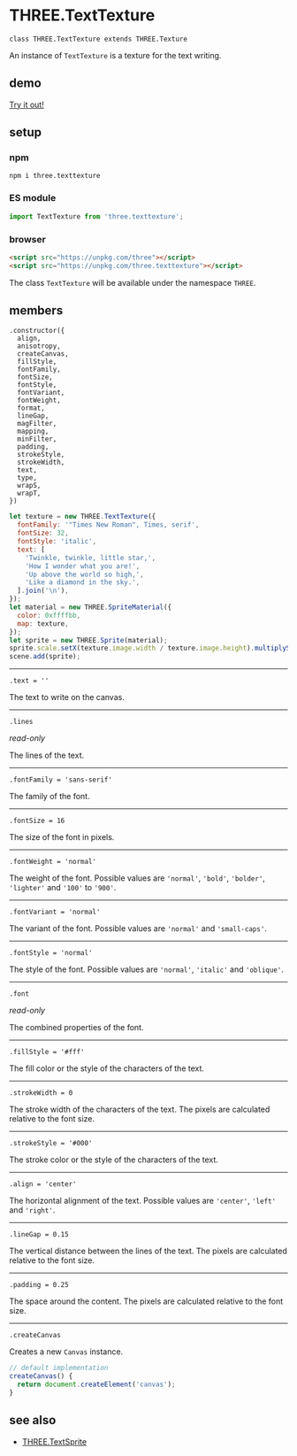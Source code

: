 # THREE.TextTexture

`class THREE.TextTexture extends THREE.Texture`

An instance of `TextTexture` is a texture for the text writing.

## demo

[Try it out!](https://seregpie.github.io/THREE.TextTexture/)

## setup

### npm

```shell
npm i three.texttexture
```

### ES module

```javascript
import TextTexture from 'three.texttexture';
```

### browser

```html
<script src="https://unpkg.com/three"></script>
<script src="https://unpkg.com/three.texttexture"></script>
```

The class `TextTexture` will be available under the namespace `THREE`.

## members

```
.constructor({
  align,
  anisotropy,
  createCanvas,
  fillStyle,
  fontFamily,
  fontSize,
  fontStyle,
  fontVariant,
  fontWeight,
  format,
  lineGap,
  magFilter,
  mapping,
  minFilter,
  padding,
  strokeStyle,
  strokeWidth,
  text,
  type,
  wrapS,
  wrapT,
})
```

```javascript
let texture = new THREE.TextTexture({
  fontFamily: '"Times New Roman", Times, serif',
  fontSize: 32,
  fontStyle: 'italic',
  text: [
    'Twinkle, twinkle, little star,',
    'How I wonder what you are!',
    'Up above the world so high,',
    'Like a diamond in the sky.',
  ].join('\n'),
});
let material = new THREE.SpriteMaterial({
  color: 0xffffbb,
  map: texture,
});
let sprite = new THREE.Sprite(material);
sprite.scale.setX(texture.image.width / texture.image.height).multiplyScalar(10);
scene.add(sprite);
```

---

`.text = ''`

The text to write on the canvas.

---

`.lines`

*read-only*

The lines of the text.

---

`.fontFamily = 'sans-serif'`

The family of the font.

---

`.fontSize = 16`

The size of the font in pixels.

---

`.fontWeight = 'normal'`

The weight of the font. Possible values are `'normal'`, `'bold'`, `'bolder'`, `'lighter'` and `'100'` to `'900'`.

---

`.fontVariant = 'normal'`

The variant of the font. Possible values are `'normal'` and `'small-caps'`.

---

`.fontStyle = 'normal'`

The style of the font. Possible values are `'normal'`, `'italic'` and `'oblique'`.

---

`.font`

*read-only*

The combined properties of the font.

---

`.fillStyle = '#fff'`

The fill color or the style of the characters of the text.

---

`.strokeWidth = 0`

The stroke width of the characters of the text. The pixels are calculated relative to the font size.

---

`.strokeStyle = '#000'`

The stroke color or the style of the characters of the text.

---

`.align = 'center'`

The horizontal alignment of the text. Possible values are `'center'`, `'left'` and `'right'`.

---

`.lineGap = 0.15`

The vertical distance between the lines of the text. The pixels are calculated relative to the font size.

---

`.padding = 0.25`

The space around the content. The pixels are calculated relative to the font size.

---

`.createCanvas`

Creates a new `Canvas` instance.

```javascript
// default implementation
createCanvas() {
  return document.createElement('canvas');
}
```


## see also

- [THREE.TextSprite](https://github.com/SeregPie/THREE.TextSprite)
